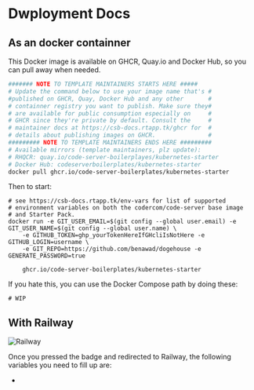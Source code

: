 # Dwployment Docs

## As an docker containner

This Docker image is available on GHCR, Quay.io and Docker Hub, so you can pull away when needed.

```sh
####### NOTE TO TEMPLATE MAINTAINERS STARTS HERE #####
# Update the command below to use your image name that's #
#published on GHCR, Quay, Docker Hub and any other       #
# containner registry you want to publish. Make sure they#
# are available for public consumption especially on     #
# GHCR since they're private by default. Consult the     #
# maintainer docs at https://csb-docs.rtapp.tk/ghcr for  #
# details about publishing images on GHCR.               #
######### NOTE TO TEMPLATE MAINTAINERS ENDS HERE #########
# Available mirrors (template maintainers, plz update):
# RHQCR: quay.io/code-server-boilerplayes/kubernetes-starter
# Docker Hub: codeserverboilerplates/kubernetes-starter
docker pull ghcr.io/code-server-boilerplates/kubernetes-starter
```

Then to start:

```
# see https://csb-docs.rtapp.tk/env-vars for list of supported
# environment variables on both the codercom/code-server base image
# and Starter Pack.
docker run -e GIT_USER_EMAIL=$(git config --global user.email) -e GIT_USER_NAME=$(git config --global user.name) \
    -e GITHUB_TOKEN=ghp_yourTokenHereIfGHcliIsNotHere -e GITHUB_LOGIN=username \
    -e GIT_REPO=https://github.com/benawad/dogehouse -e GENERATE_PASSWORD=true

    ghcr.io/code-server-boilerplates/kubernetes-starter
```

If you hate this, you can use the Docker Compose path by doing these:

```
# WIP
```

## With Railway

![Railway](https://cdn.rtapp.tk/deployment-button-badges/railwayyapp.png)

Once you pressed the badge and redirected to Railway, the following variables you need to fill up are:

*
